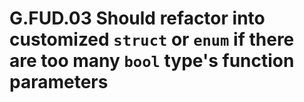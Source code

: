 # G.FUD.03 Should refactor into customized `struct` or `enum` if there are too many `bool` type's function parameters